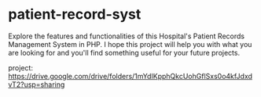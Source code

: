 # patient-record-syst
Explore the features and functionalities of this Hospital's Patient Records Management System in PHP. I hope this project will help you with what you are looking for and you'll find something useful for your future projects.

project:
https://drive.google.com/drive/folders/1mYdIKpphQkcUohGflSxs0o4kfJdxdvT2?usp=sharing
